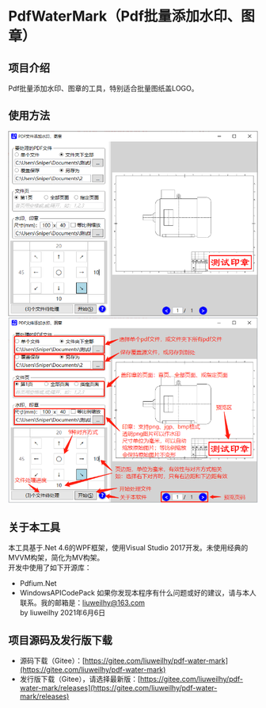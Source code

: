 # PdfWaterMark（Pdf批量添加水印、图章）

## 项目介绍
Pdf批量添加水印、图章的工具，特别适合批量图纸盖LOGO。

## 使用方法
![1](./images/1.png "Optional title")  
![2](./images/2.png "Optional title")  

## 关于本工具
本工具基于.Net 4.6的WPF框架，使用Visual Studio 2017开发。未使用经典的MVVM构架，简化为MV构架。  
开发中使用了如下开源库：  
+ Pdfium.Net
+ WindowsAPICodePack
如果你发现本程序有什么问题或好的建议，请与本人联系。我的邮箱是：liuweilhy@163.com  
by liuweilhy 2021年6月6日

## 项目源码及发行版下载
+ 源码下载（Gitee）：[https://gitee.com/liuweilhy/pdf-water-mark](https://gitee.com/liuweilhy/pdf-water-mark)
+ 发行版下载（Gitee），请选择最新版：[https://gitee.com/liuweilhy/pdf-water-mark/releases](https://gitee.com/liuweilhy/pdf-water-mark/releases)
